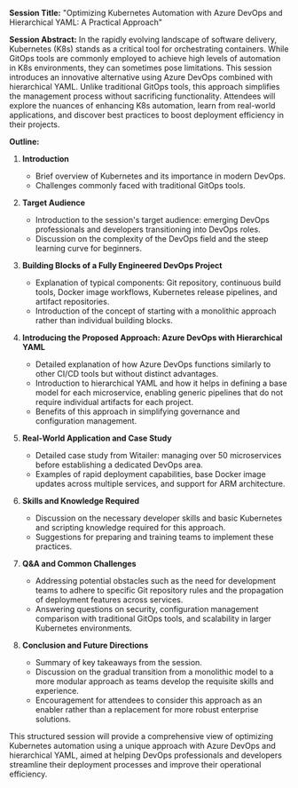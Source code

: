 **Session Title:**
"Optimizing Kubernetes Automation with Azure DevOps and Hierarchical YAML: A Practical Approach"

**Session Abstract:**
In the rapidly evolving landscape of software delivery, Kubernetes (K8s) stands as a critical tool for orchestrating containers. While GitOps tools are commonly employed to achieve high levels of automation in K8s environments, they can sometimes pose limitations. This session introduces an innovative alternative using Azure DevOps combined with hierarchical YAML. Unlike traditional GitOps tools, this approach simplifies the management process without sacrificing functionality. Attendees will explore the nuances of enhancing K8s automation, learn from real-world applications, and discover best practices to boost deployment efficiency in their projects.

**Outline:**
1. **Introduction**
   - Brief overview of Kubernetes and its importance in modern DevOps.
   - Challenges commonly faced with traditional GitOps tools.

2. **Target Audience**
   - Introduction to the session's target audience: emerging DevOps professionals and developers transitioning into DevOps roles.
   - Discussion on the complexity of the DevOps field and the steep learning curve for beginners.

3. **Building Blocks of a Fully Engineered DevOps Project**
   - Explanation of typical components: Git repository, continuous build tools, Docker image workflows, Kubernetes release pipelines, and artifact repositories.
   - Introduction of the concept of starting with a monolithic approach rather than individual building blocks.

4. **Introducing the Proposed Approach: Azure DevOps with Hierarchical YAML**
   - Detailed explanation of how Azure DevOps functions similarly to other CI/CD tools but without distinct advantages.
   - Introduction to hierarchical YAML and how it helps in defining a base model for each microservice, enabling generic pipelines that do not require individual artifacts for each project.
   - Benefits of this approach in simplifying governance and configuration management.

5. **Real-World Application and Case Study**
   - Detailed case study from Witailer: managing over 50 microservices before establishing a dedicated DevOps area.
   - Examples of rapid deployment capabilities, base Docker image updates across multiple services, and support for ARM architecture.

6. **Skills and Knowledge Required**
   - Discussion on the necessary developer skills and basic Kubernetes and scripting knowledge required for this approach.
   - Suggestions for preparing and training teams to implement these practices.

7. **Q&A and Common Challenges**
   - Addressing potential obstacles such as the need for development teams to adhere to specific Git repository rules and the propagation of deployment features across services.
   - Answering questions on security, configuration management comparison with traditional GitOps tools, and scalability in larger Kubernetes environments.

8. **Conclusion and Future Directions**
   - Summary of key takeaways from the session.
   - Discussion on the gradual transition from a monolithic model to a more modular approach as teams develop the requisite skills and experience.
   - Encouragement for attendees to consider this approach as an enabler rather than a replacement for more robust enterprise solutions.

This structured session will provide a comprehensive view of optimizing Kubernetes automation using a unique approach with Azure DevOps and hierarchical YAML, aimed at helping DevOps professionals and developers streamline their deployment processes and improve their operational efficiency.